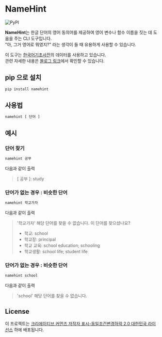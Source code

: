 # NameHint

![PyPI](https://img.shields.io/pypi/v/namehint)

**NameHint**는 한글 단어의 영어 동의어를 제공하여 영어 변수나 함수 이름을 짓는 데 도움을 주는 CLI 도구입니다.  
"아, 그거 영어로 뭐였지?" 라는 생각이 들 때 유용하게 사용할 수 있습니다.

이 도구는 [한국어기초사전](https://krdict.korean.go.kr/kor/mainAction)의 데이터를 사용하고 있습니다.  
관련 자세한 내용은 [블로그 링크](https://gongboo.github.io/project/namehint/)에서 확인할 수 있습니다.

## pip 으로 설치

```bash
pip install namehint
```

## 사용법

```bash
namehint [ 단어 ]
```

## 예시

### 단어 찾기

```bash
namehint 공부
```

다음과 같이 출력

> \[ 공부 \]: study

### 단어가 없는 경우 : 비슷한 단어

```bash
namehint 학교가자
```

다음과 같이 출력

> '학교가자' 해당 단어를 찾을 수 없습니다. 이 단어를 찾으셨나요?
>
> - 학교: school
> - 학교장: principal
> - 학교 교육: school education; schooling
> - 학교생활: school life; student life

### 단어가 없는 경우 : 비슷한 단어

```bash
namehint school
```

다음과 같이 출력

> 'school' 해당 단어를 찾을 수 없습니다.

## License

이 프로젝트는 [크리에이티브 커먼즈 저작자 표시-동일조건변경허락 2.0 대한민국 라이선스](https://creativecommons.org/licenses/by-sa/2.0/kr/) 하에 배포됩니다.
